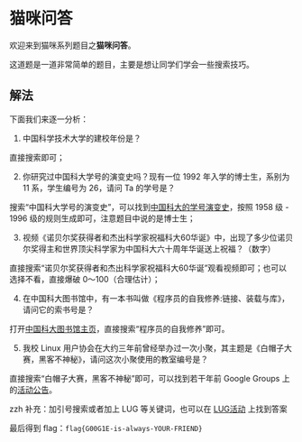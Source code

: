 # 猫咪问答

欢迎来到猫咪系列题目之**猫咪问答**。

这道题是一道非常简单的题目，主要是想让同学们学会一些搜索技巧。

## 解法

下面我们来逐一分析：

1. 中国科学技术大学的建校年份是？

直接搜索即可；

2. 你研究过中国科大学号的演变史吗？现有一位 1992 年入学的博士生，系别为 11 系，学生编号为 26，请问 Ta 的学号是？

搜索“中国科大学号的演变史”，可以找到[中国科大的学号演变史](http://aga.ustc.edu.cn/site/ustc_xyh/xyh/cnt/?id=18185)，按照 1958 级 - 1996 级的规则生成即可，注意题目中说的是博士生；

3. 视频《诺贝尔奖获得者和杰出科学家祝福科大60华诞》中，出现了多少位诺贝尔奖得主和世界顶尖科学家为中国科大六十周年华诞送上祝福？（数字）

直接搜索“诺贝尔奖获得者和杰出科学家祝福科大60华诞”观看视频即可；也可以选择不看，直接爆破 0～100（合理估计）；

4. 在中国科大图书馆中，有一本书叫做《程序员的自我修养:链接、装载与库》，请问它的索书号是？

打开[中国科大图书馆主页](https://lib.ustc.edu.cn/)，直接搜索“程序员的自我修养”即可。

5. 我校 Linux 用户协会在大约三年前曾经举办过一次小聚，其主题是《白帽子大赛，黑客不神秘》，请问这次小聚使用的教室编号是？

直接搜索“白帽子大赛，黑客不神秘”即可，可以找到若干年前 Google Groups 上的[活动公告](https://groups.google.com/forum/#!topic/ustc_lug/356R2-WRaI0)。

zzh 补充：加引号搜索或者加上 LUG 等关键词，也可以在 [LUG活动](https://lug.ustc.edu.cn/wiki/lug/events/start) 上找到答案

最后得到 flag：`flag{G00G1E-is-always-YOUR-FRIEND}`
